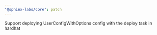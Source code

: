 ```yaml
---
'@sphinx-labs/core': patch
---
```


Support deploying UserConfigWithOptions config with the deploy task in hardhat
